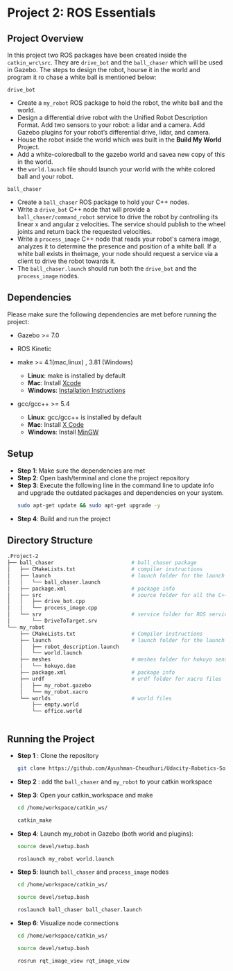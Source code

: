 
# Project 2: ROS Essentials

## Project Overview

In this project two ROS packages have been created inside the `catkin_wrc\src`. 
They are `drive_bot` and the `ball_chaser` which will be used in Gazebo. The steps to design the robot, hourse it in the world and program it ro chase a white ball is mentioned below: 

`drive_bot`

 * Create a `my_robot` ROS package to hold the robot, the white ball and the world. 
 * Design a differential drive robot with the Unified Robot Description Format. Add two sensors to your robot: a lidar and a camera. Add Gazebo plugins for your robot’s differential drive, lidar, and camera. 
 * House the robot inside the world which was built in the **Build My World** Project.
 * Add a white-coloredball to the gazebo world and savea new copy of this in the world. 
 * the `world.launch` file should launch your world with the white colored ball and your robot.

 `ball_chaser`

 * Create a `ball_chaser` ROS package to hold your C++ nodes. 
 * Write a `drive_bot` C++ node that will provide a `ball_chaser/command_robot` service to drive the robot by controlling its linear x and angular z velocities. The service should publish to the wheel joints and return back the requested velocities. 
 * Write a `process_image` C++ node that reads your robot's camera image, analyzes it to determine the presence and position of a white ball. If a white ball exists in theimage, your node should request a service via a client to drive the robot towards it. 
 * The `ball_chaser.launch` should run both the `drive_bot` and the `process_image` nodes.

 
## Dependencies

Please make sure the following dependencies are met before running the project: 

* Gazebo >= 7.0
* ROS Kinetic
* make >= 4.1(mac,linux) , 3.81 (Windows)
    - **Linux**: make is installed by default 
    - **Mac**: Install [Xcode](https://developer.apple.com/xcode/features/)
    - **Windows**: [Installation Instructions](https://gnuwin32.sourceforge.net/packages/make.htm)
    
* gcc/gcc++ >= 5.4
    - **Linux**: gcc/gcc++ is installed by default
    - **Mac**: Install [X Code](https://developer.apple.com/xcode/features/)
    - **Windows**: Install [MinGW](https://sourceforge.net/projects/mingw/)




## Setup

* **Step 1**: Make sure the dependencies are met
* **Step 2**: Open bash/terminal and clone the project repository
* **Step 3**: Execute the following line in the command line to update info and upgrade the outdated packages and dependencies on your system.
  ```bash
  sudo apt-get update && sudo apt-get upgrade -y
  ```
* **Step 4**: Build and run the project
## Directory Structure

``` bash
.Project-2
├── ball_chaser                         # ball_chaser package
│   ├── CMakeLists.txt                  # compiler instructions
│   ├── launch                          # launch folder for the launch files
│   │   └── ball_chaser.launch          
│   ├── package.xml                     # package info
│   ├── src                             # source folder for all the C++ scripts
│   │   ├── drive_bot.cpp   
│   │   └── process_image.cpp
│   └── srv                             # service folder for ROS services
│       └── DriveToTarget.srv
└── my_robot
    ├── CMakeLists.txt                  # Compiler instructions
    ├── launch                          # launch folder for the launch files
    │   ├── robot_description.launch
    │   └── world.launch
    ├── meshes                          # meshes folder for hokuyo sensor
    │   └── hokuyo.dae
    ├── package.xml                     # package info
    ├── urdf                            # urdf folder for xacro files
    │   ├── my_robot.gazebo
    │   └── my_robot.xacro
    └── worlds                          # world files
        ├── empty.world
        └── office.world



```
## Running the Project

* **Step 1** : Clone the repository
  ```bash
  git clone https://github.com/Ayushman-Choudhuri/Udacity-Robotics-Software-Engineer-Nanodegree
  ```
* **Step 2** : add the `ball_chaser` and `my_robot` to your catkin workspace 

* **Step 3**: Open your catkin_workspace and make
  ```bash
  cd /home/workspace/catkin_ws/

  catkin_make
  ```

* **Step 4**: Launch my_robot in Gazebo (both world and plugins): 
    
  ```bash
  source devel/setup.bash 

  roslaunch my_robot world.launch
  ```

* **Step 5**:  launch `ball_chaser` and `process_image` nodes
  ```bash
  cd /home/workspace/catkin_ws/

  source devel/setup.bash

  roslaunch ball_chaser ball_chaser.launch
  ```

* **Step 6**: Visualize node connections 
  ```bash
  cd /home/workspace/catkin_ws/

  source devel/setup.bash

  rosrun rqt_image_view rqt_image_view
  ```
